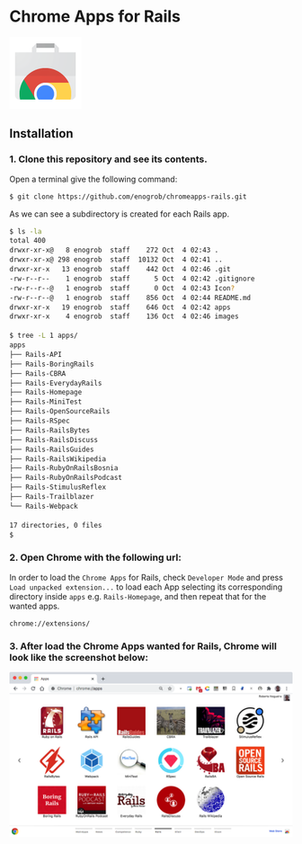 # Chrome Apps for Rails

![Chrome Apps logo](images/chrome_apps.png)

## Installation

### 1. Clone this repository and see its contents.
Open a terminal give the following command:

```bash
$ git clone https://github.com/enogrob/chromeapps-rails.git
```

As we can see a subdirectory is created for each Rails app.

```bash
$ ls -la
total 400
drwxr-xr-x@   8 enogrob  staff    272 Oct  4 02:43 .
drwxr-xr-x@ 298 enogrob  staff  10132 Oct  4 02:41 ..
drwxr-xr-x   13 enogrob  staff    442 Oct  4 02:46 .git
-rw-r--r--    1 enogrob  staff      5 Oct  4 02:42 .gitignore
-rw-r--r--@   1 enogrob  staff      0 Oct  4 02:43 Icon?
-rw-r--r--@   1 enogrob  staff    856 Oct  4 02:44 README.md
drwxr-xr-x   19 enogrob  staff    646 Oct  4 02:42 apps
drwxr-xr-x    4 enogrob  staff    136 Oct  4 02:46 images

$ tree -L 1 apps/
apps
├── Rails-API
├── Rails-BoringRails
├── Rails-CBRA
├── Rails-EverydayRails
├── Rails-Homepage
├── Rails-MiniTest
├── Rails-OpenSourceRails
├── Rails-RSpec
├── Rails-RailsBytes
├── Rails-RailsDiscuss
├── Rails-RailsGuides
├── Rails-RailsWikipedia
├── Rails-RubyOnRailsBosnia
├── Rails-RubyOnRailsPodcast
├── Rails-StimulusReflex
├── Rails-Trailblazer
└── Rails-Webpack

17 directories, 0 files
$
```

### 2. Open Chrome with the following url:
In order to load the `Chrome Apps` for Rails, check `Developer Mode` and press `Load unpacked extension...` to load each App selecting its corresponding directory inside `apps` e.g. `Rails-Homepage`, and then repeat that for the wanted apps.

```
chrome://extensions/
```

### 3. After load the Chrome Apps wanted for Rails, Chrome will look like the screenshot below:

![Chrome screenshot](images/chrome_screenshot1.png)